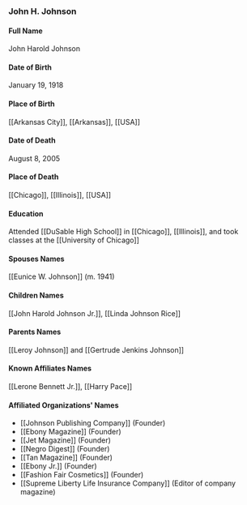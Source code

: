 ### John H. Johnson

#### Full Name

John Harold Johnson

#### Date of Birth

January 19, 1918

#### Place of Birth

[[Arkansas City]], [[Arkansas]], [[USA]]

#### Date of Death

August 8, 2005

#### Place of Death

[[Chicago]], [[Illinois]], [[USA]]

#### Education

Attended [[DuSable High School]] in [[Chicago]], [[Illinois]], and took classes at the [[University of Chicago]]
#### Spouses Names

[[Eunice W. Johnson]] (m. 1941)

#### Children Names

[[John Harold Johnson Jr.]], [[Linda Johnson Rice]]

#### Parents Names

[[Leroy Johnson]] and [[Gertrude Jenkins Johnson]]

#### Known Affiliates Names

[[Lerone Bennett Jr.]], [[Harry Pace]]

#### Affiliated Organizations' Names

- [[Johnson Publishing Company]] (Founder)
- [[Ebony Magazine]] (Founder)
- [[Jet Magazine]] (Founder)
- [[Negro Digest]] (Founder)
- [[Tan Magazine]] (Founder)
- [[Ebony Jr.]] (Founder)
- [[Fashion Fair Cosmetics]] (Founder)
- [[Supreme Liberty Life Insurance Company]] (Editor of company magazine)